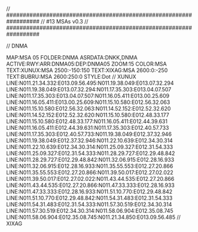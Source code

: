 // ##################################################################
//                 #13 MSAs v0.3
// ##################################################################

// DNMA

MAP:MSA 05
FOLDER:DNMA
ASRDATA:DNKK,DNMA
ACTIVE:RWY:ARR:DNMA05:DEP:DNMA05
ZOOM:15
COLOR:MSA
TEXT:XUNUX:MSA 2500:-150:150
TEXT:XIXAG:MSA 2600:0:-250
TEXT:BUBRU:MSA 2600:250:0
STYLE:Dot
// XUNUX
LINE:N011.21.34.332:E013.09.56.495:N011.19.38.049:E013.07.32.294
LINE:N011.19.38.049:E013.07.32.294:N011.17.35.303:E013.04.07.507
LINE:N011.17.35.303:E013.04.07.507:N011.16.05.411:E013.00.25.609
LINE:N011.16.05.411:E013.00.25.609:N011.15.10.580:E012.56.32.063
LINE:N011.15.10.580:E012.56.32.063:N011.14.52.152:E012.52.32.620
LINE:N011.14.52.152:E012.52.32.620:N011.15.10.580:E012.48.33.177
LINE:N011.15.10.580:E012.48.33.177:N011.16.05.411:E012.44.39.631
LINE:N011.16.05.411:E012.44.39.631:N011.17.35.303:E012.40.57.733
LINE:N011.17.35.303:E012.40.57.733:N011.19.38.049:E012.37.32.946
LINE:N011.19.38.049:E012.37.32.946:N011.22.10.639:E012.34.30.314
LINE:N011.22.10.639:E012.34.30.314:N011.25.09.327:E012.31.54.333
LINE:N011.25.09.327:E012.31.54.333:N011.28.29.727:E012.29.48.842
LINE:N011.28.29.727:E012.29.48.842:N011.32.06.915:E012.28.16.933
LINE:N011.32.06.915:E012.28.16.933:N011.35.55.553:E012.27.20.866
LINE:N011.35.55.553:E012.27.20.866:N011.39.50.017:E012.27.02.022
LINE:N011.39.50.017:E012.27.02.022:N011.43.44.535:E012.27.20.866
LINE:N011.43.44.535:E012.27.20.866:N011.47.33.333:E012.28.16.933
LINE:N011.47.33.333:E012.28.16.933:N011.51.10.770:E012.29.48.842
LINE:N011.51.10.770:E012.29.48.842:N011.54.31.483:E012.31.54.333
LINE:N011.54.31.483:E012.31.54.333:N011.57.30.519:E012.34.30.314
LINE:N011.57.30.519:E012.34.30.314:N011.58.06.904:E012.35.08.745
LINE:N011.58.06.904:E012.35.08.745:N011.21.34.850:E013.09.56.485
// XIXAG